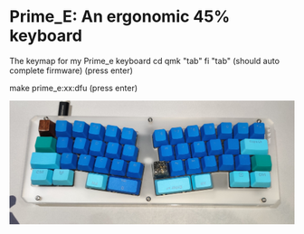 # Prime_E: An ergonomic 45% keyboard

The keymap for my Prime_e keyboard
cd qmk "tab" fi "tab" (should auto complete firmware) (press enter)

make prime_e:xx:dfu   (press enter)


![Atreus42 Hand Wired Mechanical Keyboard](/Prime_e%20small.jpg)
